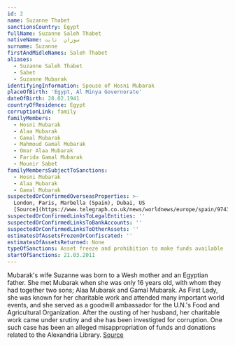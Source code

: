```yaml
---
id: 2
name: Suzanne Thabet
sanctionsCountry: Egypt
fullName: Suzanne Saleh Thabet
nativeName: سوزان  ثابت‎
surname: Suzanne
firstAndMidleNames: Saleh Thabet
aliases:
  - Suzanne Saleh Thabet
  - Sabet
  - Suzanne Mubarak
identifyingInformation: Spouse of Hosni Mubarak
placeOfBirth: 'Egypt, Al Minya Governorate'
dateOfBirth: 28.02.1941
countryOfResidence: Egypt
corruptionLink: family
familyMembers:
  - Hosni Mubarak
  - Alaa Mubarak
  - Gamal Mubarak
  - Mahmoud Gamal Mubarak
  - Omar Alaa Mubarak
  - Farida Gamal Mubarak
  - Mounir Sabet
familyMembersSubjectToSanctions:
  - Hosni Mubarak
  - Alaa Mubarak
  - Gamal Mubarak
suspectedOrConfirmedOverseasProperties: >-
  London, Paris, Marbella (Spain), Dubai, US
  [Source](https://www.telegraph.co.uk/news/worldnews/europe/spain/9743470/23-million-of-Hosni-Mubarak-assets-seized-in-Spain.html)
suspectedOrConfirmedLinksToLegalEntities: ''
suspectedOrConfirmedLinksToBankAccounts: ''
suspectedOrConfirmedLinksToOtherAssets: ''
estimatesOfAssetsFrozenOrConfiscated: ''
estimatesOfAssetsReturned: None
typeOfSanctions: Asset freeze and prohibition to make funds available
startOfSanctions: 21.03.2011
---
```

Mubarak's wife Suzanne was born to a Wesh mother and an Egyptian father. She met 
Mubarak when she was only 16 years old, with whom they had together two sons; 
Alaa Mubarak and Gamal Mubarak. As First Lady, she was known for her charitable 
work and attended many important world events, and she served as a goodwill 
ambassador for the U.N.'s Food and Agricultural Organization. After the ousting 
of her husband, her charitable work came under srutiny and she has been 
investigted for corruption. One such case has been an alleged misappropriation 
of funds and donations related to the Alexandria Library. 
[Source](http://content.time.com/time/world/article/0,8599,2071446,00.html) 
